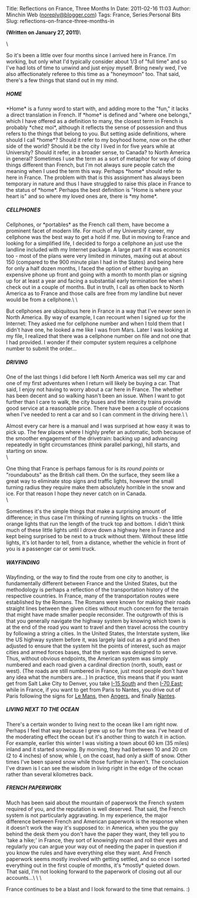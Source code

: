 Title: Reflections on France, Three Months In
Date: 2011-02-16 11:03
Author: Minchin Web (noreply@blogger.com)
Tags: France, Series:Personal Bits
Slug: reflections-on-france-three-months-in

**(Written on January 27, 2011)**\

\

So it's been a little over four months since I arrived here in France.
I'm working, but only what I'd typically consider about 1/3 of "full
time" and so I've had lots of time to unwind and just enjoy myself.
Bring newly wed, I've also affectionately referee to this time as a
"honeymoon" too. That said, there's a few things that stand out in my
mind.

##### HOME

</p>
*Home* is a funny word to start with, and adding more to the "fun," it
lacks a direct translation in French. If *home* is defined and "where
one belongs," which I have offered as a definition to many, the closest
term in French is probably *chez moi*, although it reflects the sense of
possession and thus refers to the things that belong to you. But setting
aside definitions, where should I call *home*? Should it refer to my
boyhood home, now on the other side of the world? Should it be the city
I lived in for five years while at University? Should it refer, in a
broader sense, to Canada? to North America in general? Sometimes I use
the term as a sort of metaphor for way of doing things different than
French, but I'm not always sure people catch the meaning when I used the
term this way. Perhaps *home* should refer to here in France. The
problem with that is this assignment has always been temporary in nature
and thus I have struggled to raise this place in France to the status of
*home*. Perhaps the best definition is "Home is where your heart is" and
so where my loved ones are, there is *my home*.

##### CELLPHONES

</p>
Cellphones, or *portables* as the French call them, have become a
prominent facet of modern life. For much of my University career, my
cellphone was the best way to get a hold if me. But in moving to France
and looking for a simplified life, I decided to forgo a cellphone an
just use the landline included with my Internet package. A large part if
it was economics too - most of the plans were very limited in minutes,
maxing out at about 150 (compared to the 900 minute plan I had in the
States) and being here for only a half dozen months, I faced the option
of either buying an expensive phone up front and going with a month to
month plan or signing up for at least a year and facing a substantial
early termination fee when I check out in a couple of months. But in
truth, I call as often back to North America as to France and those
calls are free from my landline but never would be from a cellphone.\
\

But cellphones are ubiquitous here in France in a way that I've never
seen in North America. By way of example, I can recount when I signed up
for the Internet: They asked me for cellphone number and when I told
them that I didn't have one, he looked a me like I was from Mars. Later
I was looking at my file, I realized that there was a cellphone number
on file and not one that I had provided. I wonder if their computer
system requires a cellphone number to submit the order...

##### DRIVING

</p>
One of the last things I did before I left North America was sell my car
and one of my first adventures when I return will likely be buying a
car. That said, I enjoy not having to worry about a car here in France.
The whether has been decent and so walking hasn't been an issue. When I
want to got further than I care to walk, the city buses and the
intercity trains provide good service at a reasonable price. There have
been a couple of occasions when I've needed to rent a car and so I can
comment in the driving here.\
\

Almost every car here is a manual and I was surprised at how easy it was
to pick up. The few places where I highly prefer an automatic, both
because of the smoother engagement of the drivetrain: backing up and
advancing repeatedly in tight circumstances (think parallel parking),
hill starts, and starting on snow.\
\

One thing that France is perhaps famous for is its *round points* or
"roundabouts" as the British call them. On the surface, they seem like a
great way to eliminate stop signs and traffic lights, however the small
turning radius they require make them absolutely horrible in the snow
and ice. For that reason I hope they never catch on in Canada.\
\

Sometimes it's the simple things that make a surprising amount of
difference; in thus case I'm thinking of running lights on trucks - the
little orange lights that run the length of the truck top and bottom. I
didn't think much of these little lights until I drove down a highway
here in France and kept being surprised to be next to a truck without
them. Without these little lights, it's lot harder to tell, from a
distance, whether the vehicle in front of you is a passenger car or semi
truck.

##### WAYFINDING

</p>
Wayfinding, or the way to find the route from one city to another, is
fundamentally different between France and the United States, but the
methodology is perhaps a reflection of the transportation history of the
respective countries. In France, many of the transportation routes were
established by the Romans. The Romans were known for making their roads
straight lines between the given cities without much concern for the
terrain that might have made smaller people reconsider. The outgrowth of
this is that you generally navigate the highway system by knowing which
town is at the end of the road you want to travel and then travel across
the country by following a string a cities. In the United States, the
Interstate system, like the US highway system before it, was largely
laid out as a grid and then adjusted to ensure that the system hit the
points of interest, such as major cities and armed forces bases, that
the system was designed to serve. Thus, without obvious endpoints, the
American system was simply numbered and each road given a cardinal
direction (north, south, east or west). (The roads are still numbered in
France, just most people don't have any idea what the numbers are...) In
practice, this means that if you want get from Salt Lake City to Denver,
you take <u>I-15 South</u> and then <u>I-70 East</u>; while in France,
if you want to get from Paris to Nantes, you drive out of Paris
following the signs for <u>Le Mans</u>, then <u>Angers</u>, and finally
<u>Nantes</u>.

##### LIVING NEXT TO THE OCEAN

</p>
There's a certain wonder to living next to the ocean like I am right
now. Perhaps I feel that way because I grew up so far from the sea. I've
heard of the moderating effect the ocean but it's another thing to watch
it in action. For example, earlier this winter I was visiting a town
about 60 km (35 miles) inland and it started snowing. By morning, they
had between 10 and 20 cm (2 to 4 inches) of snow, while I, on the coast,
had only a skiff of snow. Other times I've been spared snow while those
further in haven't. The conclusion I've drawn is I can see the wisdom in
living right in the edge of the ocean rather than several kilometres
back.

##### FRENCH PAPERWORK

</p>
Much has been said about the mountain of paperwork the French system
required of you, and the reputation is well deserved. That said, the
French system is not particularly aggravating. In my experience, the
major difference between French and American paperwork is the response
when it doesn't work the way it's supposed to: in America, when you the
guy behind the desk them you don't have the paper they want, they tell
you to 'take a hike;' in France, they sort of knowingly moan and roll
their eyes and regularly you can argue your way out of needing the paper
in question if you know the rules and have everything else they want.
And French paperwork seems mostly involved with getting settled, and so
once I sorted everything out in the first couple of months, it's
*mostly* quieted down. That said, I'm not looking forward to the
paperwork of closing out all our accounts...\
\
\

France continues to be a blast and I look forward to the time that
remains. :)

